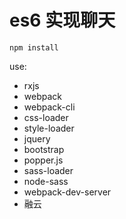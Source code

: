 # es6 实现聊天

`npm install` 

use:
* rxjs
* webpack 
* webpack-cli 
* css-loader 
* style-loader 
* jquery 
* bootstrap 
* popper.js 
* sass-loader 
* node-sass 
* webpack-dev-server
* 融云